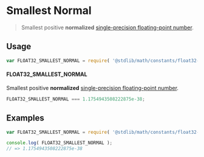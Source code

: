 # Smallest Normal

> Smallest positive __normalized__ [single-precision floating-point number][ieee754].

<section class="usage">

## Usage

``` javascript
var FLOAT32_SMALLEST_NORMAL = require( '@stdlib/math/constants/float32-smallest-normal' );
```

#### FLOAT32_SMALLEST_NORMAL

Smallest positive __normalized__ [single-precision floating-point number][ieee754].

``` javascript
FLOAT32_SMALLEST_NORMAL === 1.1754943508222875e-38;
```

<!-- </usage> -->


<section class="examples">

## Examples

<!-- TODO: better example -->

``` javascript
var FLOAT32_SMALLEST_NORMAL = require( '@stdlib/math/constants/float32-smallest-normal' );

console.log( FLOAT32_SMALLEST_NORMAL );
// => 1.1754943508222875e-38
```

<!-- </examples> -->


<section class="links">

[ieee754]: http://en.wikipedia.org/wiki/IEEE_754-1985

<!-- </links> -->
